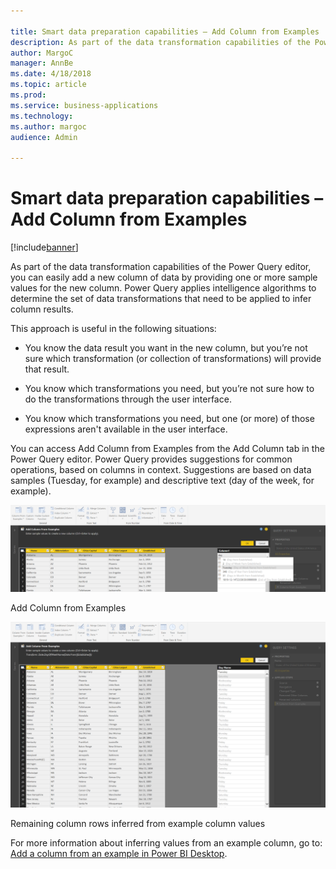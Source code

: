 ```yaml
---

title: Smart data preparation capabilities – Add Column from Examples
description: As part of the data transformation capabilities of the Power Query editor, you can easily add a new column of data by providing one or more sample values for the new column.
author: MargoC
manager: AnnBe
ms.date: 4/18/2018
ms.topic: article
ms.prod: 
ms.service: business-applications
ms.technology: 
ms.author: margoc
audience: Admin

---
```

#  Smart data preparation capabilities – Add Column from Examples




[!include[banner](../../includes/banner.md)]

As part of the data transformation capabilities of the Power Query editor, you
can easily add a new column of data by providing one or more sample values for
the new column. Power Query applies intelligence algorithms to determine the set
of data transformations that need to be applied to infer column results.

This approach is useful in the following situations:

-   You know the data result you want in the new column, but you’re not sure
    which transformation (or collection of transformations) will provide that
    result.

-   You know which transformations you need, but you’re not sure how to do the
    transformations through the user interface.

-   You know which transformations you need, but one (or more) of those
    expressions aren't available in the user interface.

You can access Add Column from Examples from the Add Column tab in the Power
Query editor. Power Query provides suggestions for common operations, based on
columns in context. Suggestions are based on data samples (Tuesday, for example)
and descriptive text (day of the week, for example).

![Screenshot showing adding columns from examples](media/smart-data-preparation-capabilities-add-column-examples-1.png "Screenshot showing adding columns from examples")
<!-- Picture 3 -->


Add Column from Examples

![Screenshot showing how remaining column rows are inferred from example column values](media/smart-data-preparation-capabilities-add-column-examples-2.png "Screenshot showing how remaining column rows are inferred from example column values")
<!-- Picture 4 -->


Remaining column rows inferred from example column values

For more information about inferring values from an example column, go to: [Add
a column from an example in Power BI
Desktop](https://docs.microsoft.com/en-us/power-bi/desktop-add-column-from-example).
